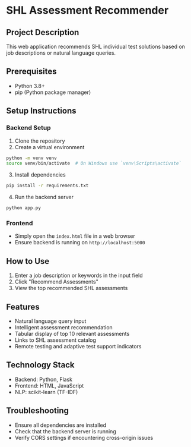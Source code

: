 # SHL Assessment Recommender

## Project Description
This web application recommends SHL individual test solutions based on job descriptions or natural language queries.

## Prerequisites
- Python 3.8+
- pip (Python package manager)

## Setup Instructions

### Backend Setup
1. Clone the repository
2. Create a virtual environment
```bash
python -m venv venv
source venv/bin/activate  # On Windows use `venv\Scripts\activate`
```

3. Install dependencies
```bash
pip install -r requirements.txt
```

4. Run the backend server
```bash
python app.py
```

### Frontend
- Simply open the `index.html` file in a web browser
- Ensure backend is running on `http://localhost:5000`

## How to Use
1. Enter a job description or keywords in the input field
2. Click "Recommend Assessments"
3. View the top recommended SHL assessments

## Features
- Natural language query input
- Intelligent assessment recommendation
- Tabular display of top 10 relevant assessments
- Links to SHL assessment catalog
- Remote testing and adaptive test support indicators

## Technology Stack
- Backend: Python, Flask
- Frontend: HTML, JavaScript
- NLP: scikit-learn (TF-IDF)

## Troubleshooting
- Ensure all dependencies are installed
- Check that the backend server is running
- Verify CORS settings if encountering cross-origin issues